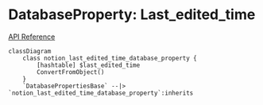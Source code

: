 # DatabaseProperty: Last_edited_time

[API Reference](https://developers.notion.com/reference/property-object#last-edited-time)

```mermaid
classDiagram
    class notion_last_edited_time_database_property {
        [hashtable] $last_edited_time
        ConvertFromObject()
    }
    `DatabasePropertiesBase` --|> `notion_last_edited_time_database_property`:inherits
```
